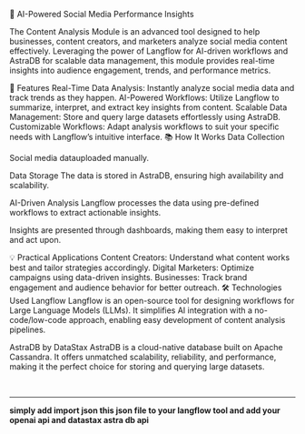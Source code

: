 🚀 AI-Powered Social Media Performance Insights

The Content Analysis Module is an advanced tool designed to help businesses, content creators, and marketers analyze social media content effectively. Leveraging the power of Langflow for AI-driven workflows and AstraDB for scalable data management, this module provides real-time insights into audience engagement, trends, and performance metrics.

🌟 Features
Real-Time Data Analysis: Instantly analyze social media data and track trends as they happen.
AI-Powered Workflows: Utilize Langflow to summarize, interpret, and extract key insights from content.
Scalable Data Management: Store and query large datasets effortlessly using AstraDB.
Customizable Workflows: Adapt analysis workflows to suit your specific needs with Langflow’s intuitive interface.
📚 How It Works
Data Collection

Social media datauploaded manually.

Data Storage
The data is stored in AstraDB, ensuring high availability and scalability.

AI-Driven Analysis
Langflow processes the data using pre-defined workflows to extract actionable insights.

Insights are presented through dashboards, making them easy to interpret and act upon.

💡 Practical Applications
Content Creators: Understand what content works best and tailor strategies accordingly.
Digital Marketers: Optimize campaigns using data-driven insights.
Businesses: Track brand engagement and audience behavior for better outreach.
🛠️ Technologies Used
Langflow
Langflow is an open-source tool for designing workflows for Large Language Models (LLMs). It simplifies AI integration with a no-code/low-code approach, enabling easy development of content analysis pipelines.

AstraDB by DataStax
AstraDB is a cloud-native database built on Apache Cassandra. It offers unmatched scalability, reliability, and performance, making it the perfect choice for storing and querying large datasets.

<br>
<hr>
<b> simply add import json this json file to your langflow tool and add your openai api and datastax astra db api </b> 
